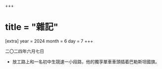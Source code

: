 +++
# title =  "雜記"

[extra]
year = 2024
month = 6
day = 7
+++

二〇二四年六月七日 

- 放工路上和一名初中生競速一小段路，他的獨享單車車頭插着巴勒斯坦國旗。